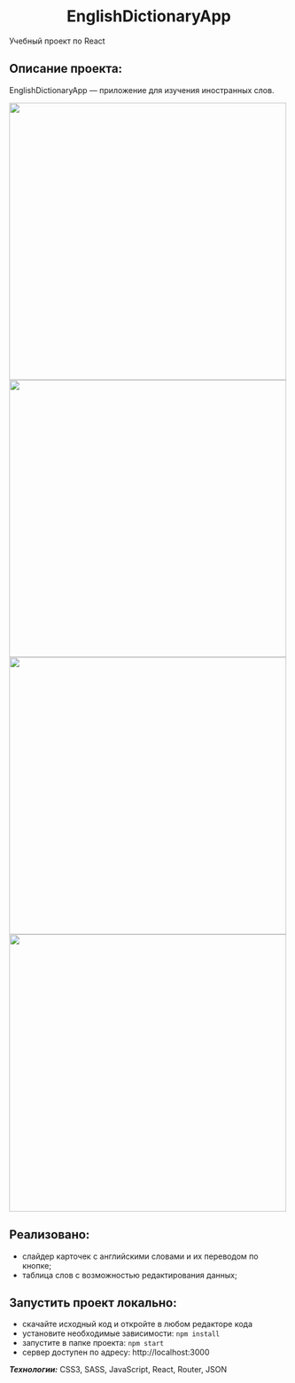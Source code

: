 <h1 align="center">EnglishDictionaryApp</h1>

Учебный проект по React

<h2>Описание проекта:</h2>
EnglishDictionaryApp — приложение для изучения иностранных слов.

<img src="https://user-images.githubusercontent.com/104670577/210117656-9f40d1c4-6d03-462a-9fa2-234127b249ea.png" width="500"> <img src="https://user-images.githubusercontent.com/104670577/210117658-ab378e15-fd83-4a12-86e6-daf8b782a8a6.png" width="500"> <img src="https://user-images.githubusercontent.com/104670577/210117659-cfdc9b14-0240-44f0-a2d8-09c1e3a2d2d0.png" width="500"> <img src="https://user-images.githubusercontent.com/104670577/210117661-83806829-11b0-48f5-9a2e-499ef99f09b3.png" width="500">

<h2>Реализовано:</h2>

+ слайдер карточек с английскими словами и их переводом по кнопке;
+ таблица слов с возможностью редактирования данных;


<h2>Запустить проект локально:</h2>

+ скачайте исходный код и откройте в любом редакторе кода
+ установите необходимые зависимости: `npm install`
+ запустите в папке проекта: `npm start`
+ сервер доступен по адресу: http://localhost:3000

***Технологии:*** CSS3, SASS, JavaScript, React, Router, JSON
